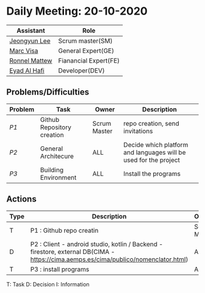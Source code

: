 # Daily Meeting: 20-10-2020

| Assistant  | Role  |  
|---|---|
|[Jeongyun Lee](https://github.com/jy-977) |Scrum master(SM)|
|[Marc Visa](https://github.com/mvp17) | General Expert(GE)|   
|[Ronnel Mattew](https://github.com/ron7858) | Fianancial Expert(FE) |  
|[Eyad Al Hafi](https://github.com/eyadfhafi) | Developer(DEV) |  

## Problems/Difficulties
| Problem  | Task  | Owner | Description |
|---|---|---|---|
| _P1_ | Github Repository creation | Scrum Master | repo creation, send invitations|
| _P2_ | General Architecure | ALL | Decide which platform and languages will be used for the project|
| _P3_ | Building Environment | ALL | Install the programs |



## Actions
| Type  | Description  | Owner | Deadline |
|---|---|---|---|
| T | P1 : Github repo creatin | Scrum Master | 21-10-2020 |
| D | P2 : Client - android studio, kotlin / Backend - firestore, external DB(CIMA - https://cima.aemps.es/cima/publico/nomenclator.html) | ALL | -|
| T | P3 : install programs | ALL | - |


T: Task
D: Decision
I: Information
